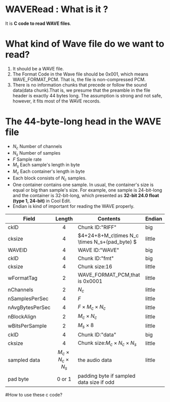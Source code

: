 ﻿# WAVERead : What is it ?
It is **C code to read WAVE files**.

# What kind of Wave file do we want to read?
1. It should be a WAVE file.
2. The Format Code in the Wave file should be 0x001, which means WAVE\_FORMAT_PCM. That is, the file is non-compressed PCM.
3. There is no information chunks that precede or follow the sound data(data chunk).That is, we presume that the preamble in the file header is exactly 44 bytes long. The assumption is strong and not safe, however, it fits most of the WAVE records.

# The 44-byte-long head in the WAVE file

- $N_c$ Number of channels
- $N_s$ Number of samples
- $F$ Sample rate
- $M_s$ Each sample's length in byte
- $M_c$ Each container's length in byte
- Each block consists of $N_c$ samples.
- One container contains one sample. In usual, the container's size is equal or big than sample's size. For example, one sample is 24-bit-long and the container is 32-bit-long, which presented as **32-bit 24.0 float (type 1, 24-bit)** in Cool Edit.
- Endian is kind of important for reading the WAVE properly.


| Field        | Length         | Contents  | Endian |
| ------------- |:-------------:| -----| ---- |
| ckID | 4 | Chunk ID:"RIFF" | big |
| cksize | 4 | $4+24+8+M_c\times N_c \times N_s+(pad\_byte) $ | little |
| WAVEID | 4 | WAVE ID:"WAVE" | big |
| ckID | 4 | Chunk ID:"fmt" | big |
| cksize | 4 |Chunk size:16 | little |
| wFormatTag | 2 |WAVE\_FORMAT\_PCM,that is 0x0001 | little |
| nChannels | 2 | $N_c$ | little |
| nSamplesPerSec | 4 | $F$ | little |
| nAvgBytesPerSec | 4 | $F\times M_c\times N_c$ | little |
| nBlockAlign | 2 | $M_c\times N_c$ | little |
| wBitsPerSample | 2 | $M_s\times 8$ | little |
| ckID | 4 | Chunk ID:"data" | big |
| cksize | 4 | Chunk size:$M_c\times N_c \times N_s$ | little |
| sampled data | $M_c\times N_c\times N_s$ | the audio data | little |
| pad byte | 0 or 1 | padding byte if sampled data size if odd | |

#How to use these c code?
